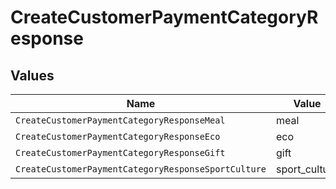 # CreateCustomerPaymentCategoryResponse


## Values

| Name                                                | Value                                               |
| --------------------------------------------------- | --------------------------------------------------- |
| `CreateCustomerPaymentCategoryResponseMeal`         | meal                                                |
| `CreateCustomerPaymentCategoryResponseEco`          | eco                                                 |
| `CreateCustomerPaymentCategoryResponseGift`         | gift                                                |
| `CreateCustomerPaymentCategoryResponseSportCulture` | sport_culture                                       |